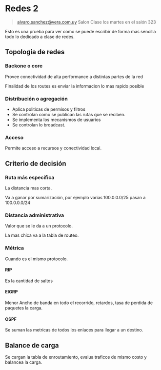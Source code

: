 # Redes 2

> alvaro.sanchez@vera.com.uy
Salon
> Clase los martes en el salón 323

Esto es una prueba para ver como se puede escribir de forma mas sencilla todo lo dedicado a clase de redes.

## Topologia de redes

### Backone o core

Provee conectividad de alta performance a distintas partes de la red

Finalidad de los routes es enviar la informacion lo mas rapido posible

### Distribución o agregación

- Aplica politicas de permisos y filtros
- Se controlan como se publican las rutas que se reciben.
- Se implementa los mecanismos de usuarios
- Se controlan lo broadcast.

### Acceso

Permite acceso a recursos y conectividad local.

## Criterio de decisión

### Ruta más especifica

La distancia mas corta.

Va a ganar por sumarización, por ejemplo varias 100.0.0.0/25 pasan a 100.0.0.0/24

### Distancia administrativa

Valor que se le da a un protocolo.

La mas chica va a la tabla de routeo.

### Métrica

Cuando es el mismo protocolo.

#### RIP

Es la cantidad de saltos

#### EIGRP

Menor Ancho de banda en todo el recorrido, retardos, tasa de perdida de paquetes la carga.

#### OSPF

Se suman las metricas de todos los enlaces para llegar a un destino.

## Balance de carga

Se cargan la tabla de enroutamiento, evalua traficos de mismo costo y balancea la carga.

